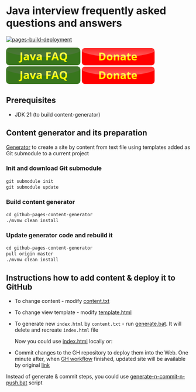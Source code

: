 # Java interview frequently asked questions and answers

[![pages-build-deployment](https://github.com/andrei-punko/java-interview-faq-n-answers/actions/workflows/pages/pages-build-deployment/badge.svg)](https://github.com/andrei-punko/java-interview-faq-n-answers/actions/workflows/pages/pages-build-deployment)

<a href="https://andrei-punko.github.io/java-interview-faq-n-answers"><img src="images/button_java-faq.png" alt="Java interview FAQ" height="48"/></a>
<a href="https://www.donationalerts.com/r/andd3dfx"><img src="images/button_donate.png" alt="Donate" height="47"/></a>
<a href="https://andrei-punko.github.io/java-interview-faq-n-answers"><img src="images/button_java-faq.png" alt="Java interview FAQ" height="48"/></a>
<a href="https://www.donationalerts.com/r/andd3dfx"><img src="images/button_donate.png" alt="Donate" height="47"/></a>

## Prerequisites

- JDK 21 (to build content-generator)

## Content generator and its preparation

[Generator](https://github.com/andrei-punko/github-pages-content-generator) to create a site
by content from text file using templates added as Git submodule to a current project

### Init and download Git submodule

```
git submodule init
git submodule update
```

### Build content generator

```
cd github-pages-content-generator
./mvnw clean install
```

### Update generator code and rebuild it

```
cd github-pages-content-generator
pull origin master
./mvnw clean install
```

## Instructions how to add content & deploy it to GitHub

- To change content - modify [content.txt](src/content.txt) 
- To change view template - modify [template.html](templates/template.html) 
- To generate new `index.html` by `content.txt` - run [generate.bat](generate.bat). It will delete and recreate `index.html` file

  Now you could use [index.html](index.html) locally or:
- Commit changes to the GH repository to deploy them into the Web.
  One minute after, when [GH workflow](https://github.com/andrei-punko/java-interview-faq-n-answers/actions) finished,
  updated site will be available by original [link](https://andrei-punko.github.io/java-interview-faq-n-answers)

Instead of generate & commit steps, you could use [generate-n-commit-n-push.bat](generate-n-commit-n-push.bat) script
